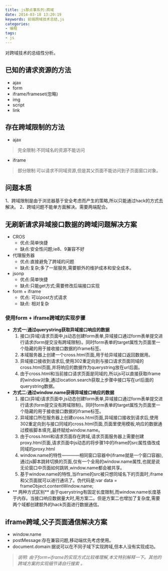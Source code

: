 ```yaml
---
title: js那点事系列:跨域
date: 2014-03-18 13:20:19
keywords: 前端跨域技术总结,js
categories:
- 编程
tags:
- js
---
```

对跨域技术的总结性分析。
## 已知的请求资源的方法
- ajax
- form
- iframe/frameset(忽略)
- img
- script
- link

## 存在跨域限制的方法
- ajax
 > 完全限制:不同域名的资源不能访问
- iframe
 > 部分限制:可以请求不同域资源,但是其父页面不能访问到子页面窗口对象。

## 问题本质
 1、跨域限制是由于浏览器基于安全考虑而产生的策略,所以只能通过hack的方式去解决。
 2、跨域问题不能单方面解决。需要两端配合。

## 无刷新请求异域接口数据的跨域问题解决方案
- CROS
    - 优点:简单快捷
    - 缺点:安全性问题;ie8、9兼容不好
- 代理服务器
    - 优点:直接避免了跨域的问题
    - 缺点:复杂;多了一层服务,需要额外的维护成本和安全成本。
- jsonp
    - 优点:简单快捷
    - 缺点:只能get方式;需要修改后端接口实现
- form + iframe
    - 优点: 可以post方式请求
    - 缺点: 相对复杂
    
### 使用form + iframe跨域的实现步骤  
- **方式一:通过querystring获取异域接口响应的数据**
    1. 接口(异域)请求页面中,js动态创建form表单,异域接口通过form表单提交进行请求(form提交没有跨域限制)。同时form表单的target属性为页面里一个隐藏的用于接收接口数据的iframe标签。
    2. 本域服务器上创建一个cross.html页面,用于给异域接口返回数据用。
    3. 异域接口接收到请求后,使用302重定向到与接口请求页面同域的cross.html页面,并将响应的数据作为querystring放在url后面。
    4. 由于cross.html和当前接口请求页面是同域的,所以js可以直接获取iframe的window对象,通过location.search获取上步骤中接口写在url后面的querystring数据。
- **方式二:通过window.name获得异域接口响应的数据**
    1. 接口(异域)请求页面中,js动态创建form表单,异域接口通过form表单提交进行请求(form提交没有跨域限制)。同时form表单的target属性为页面里一个隐藏的用于接收接口数据的iframe标签。
    2. 异域接口所在服务器上创建cross.html页面,异域接口接收到请求后,使用302重定向到与接口同域的cross.html页面,页面里使用模板,响应的数据通过模板脚本填充,最终赋给window.name。
    3. 由于cross.html和请求页面存在跨域,请求页面服务器上需要创建proxy.html页面,请求页面中js动态的将步骤1中的iframe的src属性值改成同域的proxy.html
    4. window.name的特性————相同窗口容器中(iframe就是一个窗口容器),通过js脚本跳转切换的页面,仅有一个全局的window.name属性,也就是说无论窗口中页面如何跳转,window.name都会被共享。
    5. 基于window.name的特性,当iframe的src被只想同域名下的页面时,iframe和父页面就可以进行通讯了。伪代码是:var data = frameObject.contentWindow.name;  
- ** 两种方式区别**
    由于querystring有固定长度限制,而window.name长度基于内存。当接口响应数据量大时,用方案二。但是方案二也增加了复杂度,需要两个域都创建额外的hack页面进行数据通信。
    
## iframe跨域,父子页面通信解决方案
 - window.name
 - postMessage:存在兼容问题,移动端优先考虑使用。
 - document.domain:据说可以在不同子域下实现跨域,但本人没有实现成功。
 
 
> *说明: 由于form+iframe的实现方式比较难理解,本文特别解释一下。其他的跨域方案的实现细节请自行搜索 。*